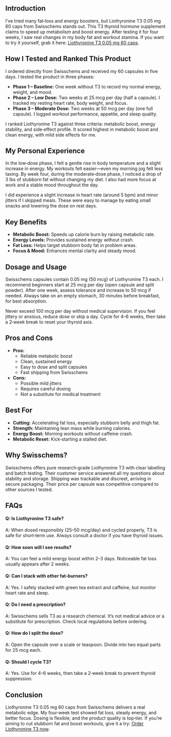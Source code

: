 <h2>Introduction</h2>
<p>I’ve tried many fat‑loss and energy boosters, but Liothyronine T3 0.05 mg 60 caps from Swisschems stands out. This T3 thyroid hormone supplement claims to speed up metabolism and boost energy. After testing it for four weeks, I saw real changes in my body fat and workout stamina. If you want to try it yourself, grab it here: <a href="https://swisschems.is/product/liothyronine-t3-0-05mg-60caps/ref/277/?campaign=github" target="_blank">Liothyronine T3 0.05 mg 60 caps</a>.</p>

<h2>How I Tested and Ranked This Product</h2>
<p>I ordered directly from Swisschems and received my 60 capsules in five days. I tested the product in three phases:</p>
<ul>
  <li><strong>Phase 1 – Baseline:</strong> One week without T3 to record my normal energy, weight, and mood.</li>
  <li><strong>Phase 2 – Low Dose:</strong> Two weeks at 25 mcg per day (half a capsule). I tracked my resting heart rate, body weight, and focus.</li>
  <li><strong>Phase 3 – Moderate Dose:</strong> Two weeks at 50 mcg per day (one full capsule). I logged workout performance, appetite, and sleep quality.</li>
</ul>
<p>I ranked Liothyronine T3 against three criteria: metabolic boost, energy stability, and side‑effect profile. It scored highest in metabolic boost and clean energy, with mild side effects for me.</p>

<h2>My Personal Experience</h2>
<p>In the low‑dose phase, I felt a gentle rise in body temperature and a slight increase in energy. My workouts felt easier—even my morning jog felt less taxing. By week four, during the moderate‑dose phase, I noticed a drop of 3 lbs of stubborn fat without changing my diet. I also had more focus at work and a stable mood throughout the day.</p>
<p>I did experience a slight increase in heart rate (around 5 bpm) and minor jitters if I skipped meals. These were easy to manage by eating small snacks and lowering the dose on rest days.</p>

<h2>Key Benefits</h2>
<ul>
  <li><strong>Metabolic Boost:</strong> Speeds up calorie burn by raising metabolic rate.</li>
  <li><strong>Energy Levels:</strong> Provides sustained energy without crash.</li>
  <li><strong>Fat Loss:</strong> Helps target stubborn body fat in problem areas.</li>
  <li><strong>Focus & Mood:</strong> Enhances mental clarity and steady mood.</li>
</ul>

<h2>Dosage and Usage</h2>
<p>Swisschems capsules contain 0.05 mg (50 mcg) of Liothyronine T3 each. I recommend beginners start at 25 mcg per day (open capsule and split powder). After one week, assess tolerance and increase to 50 mcg if needed. Always take on an empty stomach, 30 minutes before breakfast, for best absorption.</p>
<p>Never exceed 100 mcg per day without medical supervision. If you feel jittery or anxious, reduce dose or skip a day. Cycle for 4–6 weeks, then take a 2‑week break to reset your thyroid axis.</p>

<h2>Pros and Cons</h2>
<ul>
  <li><strong>Pros:</strong>
    <ul>
      <li>Reliable metabolic boost</li>
      <li>Clean, sustained energy</li>
      <li>Easy to dose and split capsules</li>
      <li>Fast shipping from Swisschems</li>
    </ul>
  </li>
  <li><strong>Cons:</strong>
    <ul>
      <li>Possible mild jitters</li>
      <li>Requires careful dosing</li>
      <li>Not a substitute for medical treatment</li>
    </ul>
  </li>
</ul>

<h2>Best For</h2>
<ul>
  <li><strong>Cutting:</strong> Accelerating fat loss, especially stubborn belly and thigh fat.</li>
  <li><strong>Strength:</strong> Maintaining lean mass while burning calories.</li>
  <li><strong>Energy Boost:</strong> Morning workouts without caffeine crash.</li>
  <li><strong>Metabolic Reset:</strong> Kick‑starting a stalled diet.</li>
</ul>

<h2>Why Swisschems?</h2>
<p>Swisschems offers pure research‑grade Liothyronine T3 with clear labelling and batch testing. Their customer service answered all my questions about stability and storage. Shipping was trackable and discreet, arriving in secure packaging. Their price per capsule was competitive compared to other sources I tested.</p>

<h2>FAQs</h2>
<h4>Q: Is Liothyronine T3 safe?</h4>
<p>A: When dosed responsibly (25–50 mcg/day) and cycled properly, T3 is safe for short‑term use. Always consult a doctor if you have thyroid issues.</p>

<h4>Q: How soon will I see results?</h4>
<p>A: You can feel a mild energy boost within 2–3 days. Noticeable fat loss usually appears after 2 weeks.</p>

<h4>Q: Can I stack with other fat‑burners?</h4>
<p>A: Yes. I safely stacked with green tea extract and caffeine, but monitor heart rate and sleep.</p>

<h4>Q: Do I need a prescription?</h4>
<p>A: Swisschems sells T3 as a research chemical. It’s not medical advice or a substitute for prescription. Check local regulations before ordering.</p>

<h4>Q: How do I split the dose?</h4>
<p>A: Open the capsule over a scale or teaspoon. Divide into two equal parts for 25 mcg each.</p>

<h4>Q: Should I cycle T3?</h4>
<p>A: Yes. Use for 4–6 weeks, then take a 2‑week break to prevent thyroid suppression.</p>

<h2>Conclusion</h2>
<p>Liothyronine T3 0.05 mg 60 caps from Swisschems delivers a real metabolic edge. My four‑week test showed fat loss, steady energy, and better focus. Dosing is flexible, and the product quality is top‑tier. If you’re aiming to cut stubborn fat and boost workouts, give it a try: <a href="https://swisschems.is/product/liothyronine-t3-0-05mg-60caps/ref/277/?campaign=github" target="_blank">Order Liothyronine T3 now</a>.</p>
